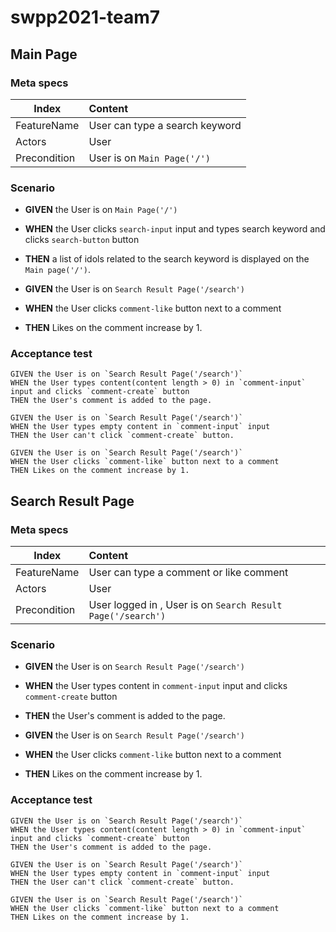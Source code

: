 # swpp2021-team7

## Main Page
### Meta specs
|        Index                             |                                                                        Content                                                                       |
|---------------------------------|:---------------------------------------------------------------------------------------------------------------|
| FeatureName                        |User can type a search keyword             |
| Actors                                   |User|
| Precondition                         |User is on `Main Page('/')`|

### Scenario
- **GIVEN** the User is on `Main Page('/')`
- **WHEN** the User clicks `search-input` input and types search keyword and clicks `search-button` button
- **THEN** a list of idols related to the search keyword is displayed on the `Main page('/')`.

- **GIVEN** the User is on `Search Result Page('/search')`
- **WHEN** the User clicks `comment-like` button next to a comment
- **THEN** Likes on the comment increase by 1.

### Acceptance test
```
GIVEN the User is on `Search Result Page('/search')`
WHEN the User types content(content length > 0) in `comment-input` input and clicks `comment-create` button
THEN the User's comment is added to the page.

GIVEN the User is on `Search Result Page('/search')`
WHEN the User types empty content in `comment-input` input
THEN the User can't click `comment-create` button.

GIVEN the User is on `Search Result Page('/search')`
WHEN the User clicks `comment-like` button next to a comment
THEN Likes on the comment increase by 1.
```

## Search Result Page
### Meta specs
|        Index                             |                                                                        Content                                                                       |
|---------------------------------|:---------------------------------------------------------------------------------------------------------------|
| FeatureName                        |User can type a comment or like comment                  |
| Actors                                   |User|
| Precondition                         |User logged in , User is on `Search Result Page('/search')`|

### Scenario
- **GIVEN** the User is on `Search Result Page('/search')`
- **WHEN** the User types content in `comment-input` input and clicks `comment-create` button
- **THEN** the User's comment is added to the page.

- **GIVEN** the User is on `Search Result Page('/search')`
- **WHEN** the User clicks `comment-like` button next to a comment
- **THEN** Likes on the comment increase by 1.

### Acceptance test
```
GIVEN the User is on `Search Result Page('/search')`
WHEN the User types content(content length > 0) in `comment-input` input and clicks `comment-create` button
THEN the User's comment is added to the page.

GIVEN the User is on `Search Result Page('/search')`
WHEN the User types empty content in `comment-input` input
THEN the User can't click `comment-create` button.

GIVEN the User is on `Search Result Page('/search')`
WHEN the User clicks `comment-like` button next to a comment
THEN Likes on the comment increase by 1.
```
